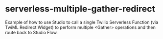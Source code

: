 # serverless-multiple-gather-redirect
Example of how to use Studio to call a single Twilio Serverless Function (via TwiML Redirect Widget) to perform multiple &lt;Gather> operations and then route back to Studio Flow.
